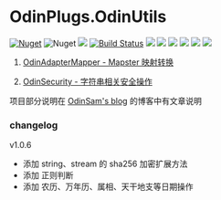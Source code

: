 # OdinPlugs.OdinUtils

[![Nuget](https://img.shields.io/nuget/v/OdinPlugs.OdinUtils)](https://www.nuget.org/packages/OdinPlugs.OdinUtils/) ![Nuget](https://img.shields.io/nuget/dt/OdinPlugs.OdinUtils) ![](https://img.shields.io/badge/version-1.0.6-brightgreen.svg) [![Build Status](https://travis-ci.com/odinsam/OdinPlugs.OdinUtils.svg?branch=master)](https://travis-ci.com/odinsam/OdinPlugs.OdinUtils) ![](https://img.shields.io/github/issues/odinsam/OdinPlugs.OdinUtils) ![](https://img.shields.io/github/forks/odinsam/OdinPlugs.OdinUtils) ![](https://img.shields.io/github/stars/odinsam/OdinPlugs.OdinUtils) ![](https://img.shields.io/badge/platform-.Net_Core_5.0-brightgreen.svg) ![](https://img.shields.io/github/license/odinsam/OdinPlugs.OdinUtils) [![](https://img.shields.io/badge/Blog-odinsam.com-blue.svg)](https://odinsam.com)

1. [OdinAdapterMapper - Mapster 映射转换](https://github.com/odinsam/OdinPlugs.Utils/tree/master/readme/OdinAdapterMapper.md)

2. [OdinSecurity - 字符串相关安全操作](https://github.com/odinsam/OdinPlugs.Utils/tree/master/readme/OdinSecurity.md)

项目部分说明在 [OdinSam's blog](https://www.odinsam.com/) 的博客中有文章说明

### changelog

v1.0.6

-   添加 string、stream 的 sha256 加密扩展方法
-   添加 正则判断
-   添加 农历、万年历、属相、天干地支等日期操作
